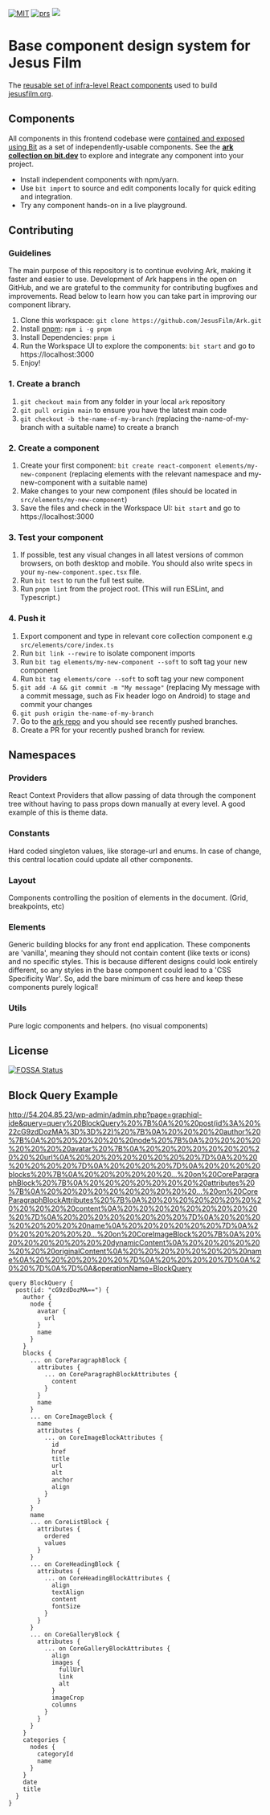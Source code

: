 <a href="https://opensource.org/licenses/MIT"><img alt="MIT" src="https://img.shields.io/badge/License-MIT-blue.svg"></a>
<a href="#contributing"><img alt="prs" src="https://img.shields.io/badge/PRs-welcome-brightgreen.svg"></a>
<a href="https://app.fossa.com/projects/git%2Bgithub.com%2FJesusFilm%2FArk?ref=badge_shield" alt="FOSSA Status"><img src="https://app.fossa.com/api/projects/git%2Bgithub.com%2FJesusFilm%2FArk.svg?type=shield"/></a>

# Base component design system for Jesus Film

The [reusable set of infra-level React components](https://bit.dev/jesus-film/ark)
used to build [jesusfilm.org](https://jesusfilm.org).

## Components

All components in this frontend codebase were [contained and exposed using Bit](https://github.com/teambit/bit) as a set of independently-usable components. See the **[ark collection on bit.dev](https://bit.dev/jesus-film/ark)** to explore and integrate any component into your project.

- Install independent components with npm/yarn.
- Use `bit import` to source and edit components locally for quick editing and integration.
- Try any component hands-on in a live playground.

## Contributing

### Guidelines

The main purpose of this repository is to continue evolving Ark, making it faster and easier to use. Development of Ark happens in the open on GitHub, and we are grateful to the community for contributing bugfixes and improvements. Read below to learn how you can take part in improving our component library.

1. Clone this workspace: `git clone https://github.com/JesusFilm/Ark.git`
2. Install [pnpm](https://pnpm.io/): `npm i -g pnpm`
3. Install Dependencies: `pnpm i`
4. Run the Workspace UI to explore the components: `bit start` and go to https://localhost:3000
5. Enjoy!

### 1. Create a branch

1. `git checkout main` from any folder in your local `ark` repository
2. `git pull origin main` to ensure you have the latest main code
3. `git checkout -b the-name-of-my-branch` (replacing the-name-of-my-branch with a suitable name) to create a branch

### 2. Create a component

1. Create your first component: `bit create react-component elements/my-new-component` (replacing elements with the relevant namespace and my-new-component with a suitable name)
2. Make changes to your new component (files should be located in `src/elements/my-new-component`)
3. Save the files and check in the Workspace UI: `bit start` and go to https://localhost:3000

### 3. Test your component

1. If possible, test any visual changes in all latest versions of common browsers, on both desktop and mobile. You should also write specs in your `my-new-component.spec.tsx` file.
2. Run `bit test` to run the full test suite.
3. Run `pnpm lint` from the project root. (This will run ESLint, and Typescript.)

### 4. Push it

1. Export component and type in relevant core collection component e.g `src/elements/core/index.ts`
2. Run `bit link --rewire` to isolate component imports
3. Run `bit tag elements/my-new-component --soft` to soft tag your new component
3. Run `bit tag elements/core --soft` to soft tag your new component
4. `git add -A && git commit -m "My message"` (replacing My message with a commit message, such as Fix header logo on Android) to stage and commit your changes
5. `git push origin the-name-of-my-branch`
6. Go to the [ark repo](https://github.com/JesusFilm/Ark) and you should see recently pushed branches.
7. Create a PR for your recently pushed branch for review.

## Namespaces

### Providers

React Context Providers that allow passing of data through the component tree without having to pass props down manually at every level. A good example of this is theme data.

### Constants

Hard coded singleton values, like storage-url and enums. In case of change, this central location could update all other components.

### Layout

Components controlling the position of elements in the document. (Grid, breakpoints, etc)

### Elements

Generic building blocks for any front end application.
These components are 'vanilla', meaning they should not contain content (like texts or icons) and no specific styles. This is because different designs could look entirely different, so any styles in the base component could lead to a 'CSS Specificity War'. So, add the bare minimum of css here and keep these components purely logical!

### Utils

Pure logic components and helpers. (no visual components)

## License

[![FOSSA Status](https://app.fossa.com/api/projects/git%2Bgithub.com%2FJesusFilm%2FArk.svg?type=large)](https://app.fossa.com/projects/git%2Bgithub.com%2FJesusFilm%2FArk?ref=badge_large)


## Block Query Example

http://54.204.85.23/wp-admin/admin.php?page=graphiql-ide&query=query%20BlockQuery%20%7B%0A%20%20post(id%3A%20%22cG9zdDozMA%3D%3D%22)%20%7B%0A%20%20%20%20author%20%7B%0A%20%20%20%20%20%20node%20%7B%0A%20%20%20%20%20%20%20%20avatar%20%7B%0A%20%20%20%20%20%20%20%20%20%20url%0A%20%20%20%20%20%20%20%20%7D%0A%20%20%20%20%20%20%7D%0A%20%20%20%20%7D%0A%20%20%20%20blocks%20%7B%0A%20%20%20%20%20%20...%20on%20CoreParagraphBlock%20%7B%0A%20%20%20%20%20%20%20%20attributes%20%7B%0A%20%20%20%20%20%20%20%20%20%20...%20on%20CoreParagraphBlockAttributes%20%7B%0A%20%20%20%20%20%20%20%20%20%20%20%20content%0A%20%20%20%20%20%20%20%20%20%20%7D%0A%20%20%20%20%20%20%20%20%7D%0A%20%20%20%20%20%20%20%20name%0A%20%20%20%20%20%20%7D%0A%20%20%20%20%20%20...%20on%20CoreImageBlock%20%7B%0A%20%20%20%20%20%20%20%20dynamicContent%0A%20%20%20%20%20%20%20%20originalContent%0A%20%20%20%20%20%20%20%20name%0A%20%20%20%20%20%20%7D%0A%20%20%20%20%7D%0A%20%20%7D%0A%7D%0A&operationName=BlockQuery
```
query BlockQuery {
  post(id: "cG9zdDozMA==") {
    author {
      node {
        avatar {
          url
        }
        name
      }
    }
    blocks {
      ... on CoreParagraphBlock {
        attributes {
          ... on CoreParagraphBlockAttributes {
            content
          }
        }
        name
      }
      ... on CoreImageBlock {
        name
        attributes {
          ... on CoreImageBlockAttributes {
            id
            href
            title
            url
            alt
            anchor
            align
          }
        }
      }
      name
      ... on CoreListBlock {
        attributes {
          ordered
          values
        }
      }
      ... on CoreHeadingBlock {
        attributes {
          ... on CoreHeadingBlockAttributes {
            align
            textAlign
            content
            fontSize
          }
        }
      }
      ... on CoreGalleryBlock {
        attributes {
          ... on CoreGalleryBlockAttributes {
            align
            images {
              fullUrl
              link
              alt
            }
            imageCrop
            columns
          }
        }
      }
    }
    categories {
      nodes {
        categoryId
        name
      }
    }
    date
    title
  }
}
```